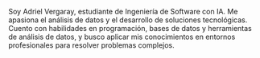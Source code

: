Soy Adriel Vergaray, estudiante de Ingeniería de Software con IA. Me apasiona el análisis de datos y el desarrollo de soluciones tecnológicas. Cuento con habilidades en programación, bases de datos y herramientas de análisis de datos, y busco aplicar mis conocimientos en entornos profesionales para resolver problemas complejos.
